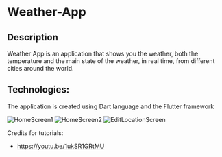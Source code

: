 # Weather-App
## Description
Weather App is an application that shows you the weather, both the temperature and the main state of the weather, in real time, from different cities around the world.
## Technologies:
The application is created using Dart language and the Flutter framework

![HomeScreen1](https://github.com/maria-osan/Weather-App/assets/159919331/275bc440-2923-426e-9cbc-305445e1a3fe)
![HomeScreen2](https://github.com/maria-osan/Weather-App/assets/159919331/5b2da930-de9a-448d-a871-687ae4249117)
![EditLocationScreen](https://github.com/maria-osan/Weather-App/assets/159919331/55f179a9-fe9b-409d-81a6-1bcbe1f2aabd)

Credits for tutorials:
 - https://youtu.be/1ukSR1GRtMU

